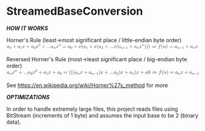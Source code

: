 # StreamedBaseConversion

***HOW IT WORKS***

Horner's Rule (least->most significant place / little-endian byte order)
![Image](https://github.com/DanielMarzari/StreamedBaseConversion/blob/main/img/SBC_EQ1.png?raw=true)

Reversed Horner's Rule (most->least significant place / big-endian byte order)
![Image](https://github.com/DanielMarzari/StreamedBaseConversion/blob/main/img/SBC_EQ3.png?raw=true)

See https://en.wikipedia.org/wiki/Horner%27s_method for more

***OPTIMIZATIONS***

In order to handle extremely large files, this project reads files using BitStream (increments of 1 byte) and assumes the input base to be 2 (binary data).
